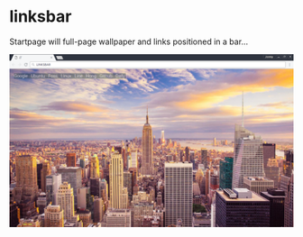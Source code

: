 # linksbar
Startpage will full-page wallpaper and links positioned in a bar...

![LINKSBAR](https://raw.githubusercontent.com/furycd001/linksbar/master/links_bar.png)
